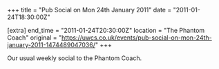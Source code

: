 +++
title = "Pub Social on Mon 24th January 2011"
date = "2011-01-24T18:30:00Z"

[extra]
end_time = "2011-01-24T20:30:00Z"
location = "The Phantom Coach"
original = "https://uwcs.co.uk/events/pub-social-on-mon-24th-january-2011-1474489047036/"
+++

Our usual weekly social to the Phantom Coach.


